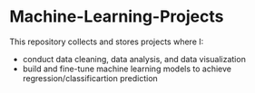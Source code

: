 # Machine-Learning-Projects
This repository collects and stores projects where I:
* conduct data cleaning, data analysis, and data visualization
* build and fine-tune machine learning models to achieve regression/classificartion prediction

